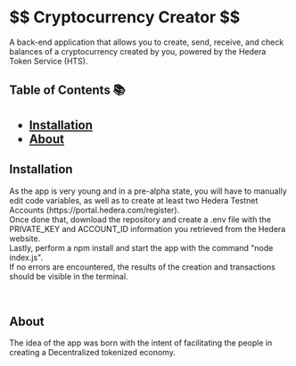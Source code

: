 <h1 id="title">$$ Cryptocurrency Creator $$</h1>


<p>A back-end application that allows you to create, send, receive, and check balances of a cryptocurrency created by you, powered by the Hedera Token Service (HTS).</p>


<h2>Table of Contents 📚<h2>
  
* [Installation](#Installation)
* [About](#about)


<h2 id="installation">Installation</h2>


<p>As the app is very young and in a pre-alpha state, you will have to manually edit code variables, as well as to create at least two Hedera Testnet Accounts (https://portal.hedera.com/register).</br>
Once done that, download the repository and create a .env file with the PRIVATE_KEY and ACCOUNT_ID information you retrieved from the Hedera website. </br>
Lastly, perform a npm install and start the app with the command "node index.js".</br>
If no errors are encountered, the results of the creation and transactions should be visible in the terminal.  <p>

<p>&nbsp</p>


<h2 id="about">About</h2>


<p>The idea of the app was born with the intent of facilitating the people in creating a Decentralized tokenized economy.<p>

<p>&nbsp</p>



